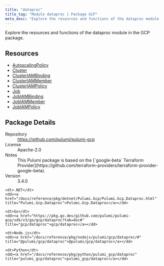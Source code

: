 ```yaml
---
title: "dataproc"
title_tag: "Module dataproc | Package GCP"
meta_desc: "Explore the resources and functions of the dataproc module in the GCP package."
---
```


<!-- WARNING: this file was generated by Pulumi Docs Generator. -->
<!-- Do not edit by hand unless you're certain you know what you are doing! -->

Explore the resources and functions of the dataproc module in the GCP package.

<h2 id="resources">Resources</h2>
<ul class="api">
    <li><a href="autoscalingpolicy" title="AutoscalingPolicy"><span class="symbol resource"></span>AutoscalingPolicy</a></li>
    <li><a href="cluster" title="Cluster"><span class="symbol resource"></span>Cluster</a></li>
    <li><a href="clusteriambinding" title="ClusterIAMBinding"><span class="symbol resource"></span>ClusterIAMBinding</a></li>
    <li><a href="clusteriammember" title="ClusterIAMMember"><span class="symbol resource"></span>ClusterIAMMember</a></li>
    <li><a href="clusteriampolicy" title="ClusterIAMPolicy"><span class="symbol resource"></span>ClusterIAMPolicy</a></li>
    <li><a href="job" title="Job"><span class="symbol resource"></span>Job</a></li>
    <li><a href="jobiambinding" title="JobIAMBinding"><span class="symbol resource"></span>JobIAMBinding</a></li>
    <li><a href="jobiammember" title="JobIAMMember"><span class="symbol resource"></span>JobIAMMember</a></li>
    <li><a href="jobiampolicy" title="JobIAMPolicy"><span class="symbol resource"></span>JobIAMPolicy</a></li>
</ul>

<h2 id="package-details">Package Details</h2>
<dl class="package-details">
	<dt>Repository</dt>
	<dd><a href="https://github.com/pulumi/pulumi-gcp">https://github.com/pulumi/pulumi-gcp</a></dd>
	<dt>License</dt>
	<dd>Apache-2.0</dd>
	<dt>Notes</dt>
	<dd>This Pulumi package is based on the [`google-beta` Terraform Provider](https://github.com/terraform-providers/terraform-provider-google-beta).</dd>
	<dt>Version</dt>
	<dd>3.4.0</dd>
</dl>



<dl class="tabular">

    <dt>.NET</dt>
    <dd><a href="/docs/reference/pkg/dotnet/Pulumi.Gcp/Pulumi.Gcp.Dataproc.html" title="Pulumi.Gcp.Dataproc">Pulumi.Gcp.Dataproc</a></dd>

    <dt>Go</dt>
    <dd><a href="https://pkg.go.dev/github.com/pulumi/pulumi-gcp/sdk/v3/go/gcp/dataproc?tab=doc#" title="gcp/dataproc">gcp/dataproc</a></dd>

    <dt>Node.js</dt>
    <dd><a href="/docs/reference/pkg/nodejs/pulumi/gcp/dataproc/#" title="@pulumi/gcp/dataproc">@pulumi/gcp/dataproc</a></dd>

    <dt>Python</dt>
    <dd><a href="/docs/reference/pkg/python/pulumi_gcp/dataproc" title="pulumi_gcp/dataproc">pulumi_gcp/dataproc</a></dd>

</dl>

